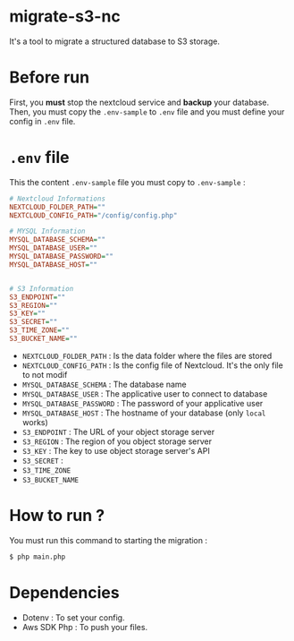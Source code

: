 # migrate-s3-nc
It's a tool to migrate a structured database to S3 storage.

# Before run

First, you **must** stop the nextcloud service and **backup** your database.
Then, you must copy the `.env-sample` to `.env` file and you must define your config in `.env` file.

# `.env` file

This the content `.env-sample` file you must copy to `.env-sample` :

```ini
# Nextcloud Informations
NEXTCLOUD_FOLDER_PATH=""
NEXTCLOUD_CONFIG_PATH="/config/config.php"

# MYSQL Information
MYSQL_DATABASE_SCHEMA=""
MYSQL_DATABASE_USER=""
MYSQL_DATABASE_PASSWORD=""
MYSQL_DATABASE_HOST=""


# S3 Information
S3_ENDPOINT=""
S3_REGION=""
S3_KEY=""
S3_SECRET=""
S3_TIME_ZONE=""
S3_BUCKET_NAME=""
```

- `NEXTCLOUD_FOLDER_PATH` : Is the data folder where the files are stored
- `NEXTCLOUD_CONFIG_PATH` : Is the config file of Nextcloud. It's the only file to not modif
- `MYSQL_DATABASE_SCHEMA` : The database name
- `MYSQL_DATABASE_USER` : The applicative user to connect to database
- `MYSQL_DATABASE_PASSWORD` : The password of your applicative user
- `MYSQL_DATABASE_HOST` : The hostname of your database (only `local` works)
- `S3_ENDPOINT` : The URL of your object storage server
- `S3_REGION` : The region of you object storage server
- `S3_KEY` : The key to use object storage server's API
- `S3_SECRET` : 
- `S3_TIME_ZONE`
- `S3_BUCKET_NAME`

# How to run ?

You must run this command to starting the migration :

```bash
$ php main.php
```

# Dependencies

- Dotenv : To set your config.
- Aws SDK Php : To push your files.